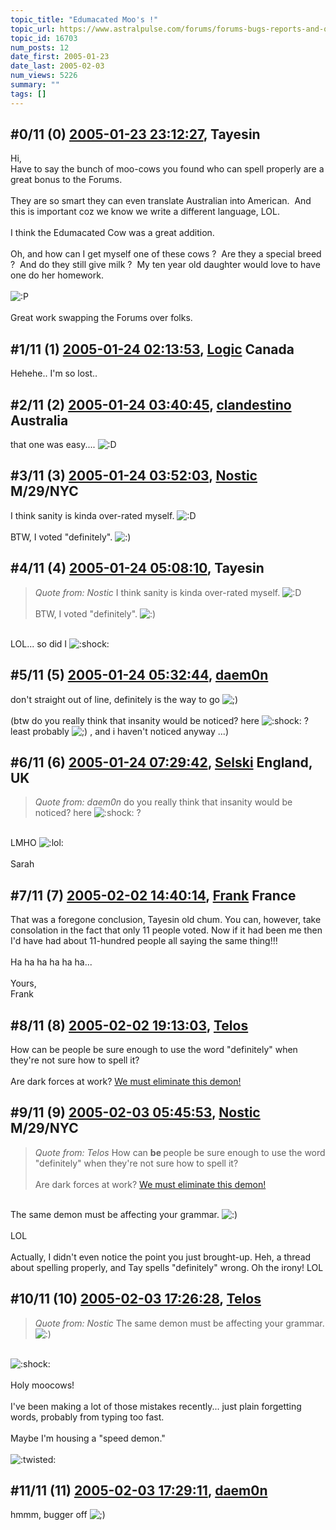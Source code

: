 ```yaml
---
topic_title: "Edumacated Moo's !"
topic_url: https://www.astralpulse.com/forums/forums-bugs-reports-and-questions/edumacated-moo-s-%21
topic_id: 16703
num_posts: 12
date_first: 2005-01-23
date_last: 2005-02-03
num_views: 5226
summary: ""
tags: []
---
```


## \#0/11 (0) [2005-01-23 23:12:27](https://www.astralpulse.com/forums/index.php?msg=144525), Tayesin  ##
<section>
Hi,
<br>
Have to say the bunch of moo-cows you found who can spell properly are a great bonus to the Forums.
<br>
<br>
They are so smart they can even translate Australian into American.  And this is important coz we know we write a different language, LOL.
<br>
<br>
I think the Edumacated Cow was a great addition.
<br>
<br>
Oh, and how can I get myself one of these cows ?  Are they a special breed ?  And do they still give milk ?  My ten year old daughter would love to have one do her homework.
<br>
<br>
<img alt=":P" class="smiley" src="https://www.astralpulse.com/forums/Smileys/fugue/tongue.png" title="Tongue"/>
<br>
<br>
Great work swapping the Forums over folks.
</section>

## \#1/11 (1) [2005-01-24 02:13:53](https://www.astralpulse.com/forums/index.php?msg=144542), [Logic](https://www.astralpulse.com/forums/profile/?u=3578) Canada ##
<section>
Hehehe.. I'm so lost..
</section>

## \#2/11 (2) [2005-01-24 03:40:45](https://www.astralpulse.com/forums/index.php?msg=144548), [clandestino](https://www.astralpulse.com/forums/profile/?u=691) Australia ##
<section>
that one was easy....
<img alt=":D" class="smiley" src="https://www.astralpulse.com/forums/Smileys/fugue/cheesy.png" title="Cheesy"/>
</section>

## \#3/11 (3) [2005-01-24 03:52:03](https://www.astralpulse.com/forums/index.php?msg=144549), [Nostic](https://www.astralpulse.com/forums/profile/?u=7144) M/29/NYC ##
<section>
I think sanity is kinda over-rated myself.
<img alt=":D" class="smiley" src="https://www.astralpulse.com/forums/Smileys/fugue/cheesy.png" title="Cheesy"/>
<br>
<br>
BTW, I voted "definitely".
<img alt=":)" class="smiley" src="https://www.astralpulse.com/forums/Smileys/fugue/smiley.png" title="Smiley"/>
</section>

## \#4/11 (4) [2005-01-24 05:08:10](https://www.astralpulse.com/forums/index.php?msg=144555), Tayesin  ##
<section>
<blockquote class="bbc_standard_quote">
 <cite>
  Quote from: Nostic
 </cite>
 I think sanity is kinda over-rated myself.
 <img alt=":D" class="smiley" src="https://www.astralpulse.com/forums/Smileys/fugue/cheesy.png" title="Cheesy"/>
 <br>
 <br>
 BTW, I voted "definitely".
 <img alt=":)" class="smiley" src="https://www.astralpulse.com/forums/Smileys/fugue/smiley.png" title="Smiley"/>
</blockquote>
<br>
LOL... so did I
<img alt=":shock:" class="smiley" src="https://www.astralpulse.com/forums/Smileys/fugue/shocked.png" title="Shocked"/>
</section>

## \#5/11 (5) [2005-01-24 05:32:44](https://www.astralpulse.com/forums/index.php?msg=144556), [daem0n](https://www.astralpulse.com/forums/profile/?u=6303)  ##
<section>
don't straight out of line, definitely is the way to go
<img alt=";)" class="smiley" src="https://www.astralpulse.com/forums/Smileys/fugue/wink.png" title="Wink"/>
<br>
<br>
(btw do you really think that insanity would be noticed? here
<img alt=":shock:" class="smiley" src="https://www.astralpulse.com/forums/Smileys/fugue/shocked.png" title="Shocked"/>
? least probably
<img alt=";)" class="smiley" src="https://www.astralpulse.com/forums/Smileys/fugue/wink.png" title="Wink"/>
, and i haven't noticed anyway ...)
</section>

## \#6/11 (6) [2005-01-24 07:29:42](https://www.astralpulse.com/forums/index.php?msg=144565), [Selski](https://www.astralpulse.com/forums/profile/?u=6012) England, UK ##
<section>
<blockquote class="bbc_standard_quote">
 <cite>
  Quote from: daem0n
 </cite>
 do you really think that insanity would be noticed? here
 <img alt=":shock:" class="smiley" src="https://www.astralpulse.com/forums/Smileys/fugue/shocked.png" title="Shocked"/>
 ?
</blockquote>
<br>
LMHO
<img alt=":lol:" class="smiley" src="https://www.astralpulse.com/forums/Smileys/fugue/cheesy.png" title="Cheesy"/>
<br>
<br>
Sarah
</section>

## \#7/11 (7) [2005-02-02 14:40:14](https://www.astralpulse.com/forums/index.php?msg=146519), [Frank](https://www.astralpulse.com/forums/profile/?u=359) France ##
<section>
That was a foregone conclusion, Tayesin old chum. You can, however, take consolation in the fact that only 11 people voted. Now if it had been me then I'd have had about 11-hundred people all saying the same thing!!!
<br>
<br>
Ha ha ha ha ha ha...
<br>
<br>
Yours,
<br>
Frank
</section>

## \#8/11 (8) [2005-02-02 19:13:03](https://www.astralpulse.com/forums/index.php?msg=146584), [Telos](https://www.astralpulse.com/forums/profile/?u=6496)  ##
<section>
How can be people be sure enough to use the word "definitely" when they're not sure how to spell it?
<br>
<br>
Are dark forces at work?
<a class="bbc_link" href="http://www.astralpulse.com/forums/viewtopic.php?t=15761&amp;start=10" rel="noopener" target="_blank">
 We must eliminate this demon!
</a>
</section>

## \#9/11 (9) [2005-02-03 05:45:53](https://www.astralpulse.com/forums/index.php?msg=146690), [Nostic](https://www.astralpulse.com/forums/profile/?u=7144) M/29/NYC ##
<section>
<blockquote class="bbc_standard_quote">
 <cite>
  Quote from: Telos
 </cite>
 How can
 <b>
  be
 </b>
 people be sure enough to use the word "definitely" when they're not sure how to spell it?
 <br>
 <br>
 Are dark forces at work?
 <a class="bbc_link" href="http://www.astralpulse.com/forums/viewtopic.php?t=15761&amp;start=10" rel="noopener" target="_blank">
  We must eliminate this demon!
 </a>
</blockquote>
<br>
The same demon must be affecting your grammar.
<img alt=":)" class="smiley" src="https://www.astralpulse.com/forums/Smileys/fugue/smiley.png" title="Smiley"/>
<br>
<br>
LOL
<br>
<br>
Actually, I didn't even notice the point you just brought-up. Heh, a thread about spelling properly, and Tay spells "definitely" wrong. Oh the irony! LOL
</section>

## \#10/11 (10) [2005-02-03 17:26:28](https://www.astralpulse.com/forums/index.php?msg=146864), [Telos](https://www.astralpulse.com/forums/profile/?u=6496)  ##
<section>
<blockquote class="bbc_standard_quote">
 <cite>
  Quote from: Nostic
 </cite>
 The same demon must be affecting your grammar.
 <img alt=":)" class="smiley" src="https://www.astralpulse.com/forums/Smileys/fugue/smiley.png" title="Smiley"/>
</blockquote>
<br>
<img alt=":shock:" class="smiley" src="https://www.astralpulse.com/forums/Smileys/fugue/shocked.png" title="Shocked"/>
<br>
<br>
Holy moocows!
<br>
<br>
I've been making a lot of those mistakes recently... just plain forgetting words, probably from typing too fast.
<br>
<br>
Maybe I'm housing a "speed demon."
<br>
<br>
<img alt=":twisted:" class="smiley" src="https://www.astralpulse.com/forums/Smileys/fugue/evil.png" title="evil"/>
</section>

## \#11/11 (11) [2005-02-03 17:29:11](https://www.astralpulse.com/forums/index.php?msg=146866), [daem0n](https://www.astralpulse.com/forums/profile/?u=6303)  ##
<section>
hmmm, bugger off
<img alt=";)" class="smiley" src="https://www.astralpulse.com/forums/Smileys/fugue/wink.png" title="Wink"/>
</section>